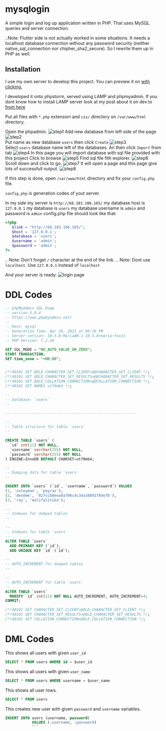 # mysqlogin

A simple login and log up application written in PHP. That uses MySQL queries and server connection.

..Note: Flutter side is not actually worked in some situations. It needs a localhost database connection without any password security (neither native_sql_connection nor chipher_sha2_secure). So I rewrite them up in PHP as well.

## Installation

I use my own server to develop this project. You can preview it on [with clicking.](http://68.183.106.165)

I developed it onto phpstorm, served using LAMP and phpmyadmin.
If you dont know how to install LAMP server look at my post about it on dev.to [from here](https://dev.to/zaryob/lamp-server-kurulumu-3na2)

Put all files with `*.php` extension and `css/` directory on `/var/www/html` directory.

Open the phpadmin.
![step1](screenshots/Screenshot_20210502_125532.png) 
Add new database from left side of the page
![step2](screenshots/Screenshot_20210502_125830.png)  
Put name as new database `users` then click `Create`
![step3](screenshots/Screenshot_20210502_125850.png)  
Select `users` database name left of the databases. An then click `Import` from tab
![step4](screenshots/Screenshot_20210502_130137.png)
In this page you will import database with sql file provided with this project
Click to browse
![step5](screenshots/Screenshot_20210502_130150.png) 
Find sql file fith explorer.
![step6](screenshots/Screenshot_20210502_130206.png)  
Scroll down and click to go.
![step7](screenshots/Screenshot_20210502_130217.png) 
It will open a page and this page give lots of successfull output.
![step8](screenshots/Screenshot_20210502_130227.png)

If this step is done, open `/var/www/html` directory and fix your `config.php` file.

`config.php` is generation codes of yout server.

In my side my server is `http://68.183.106.165/` my database host is `127.0.0.1` my database is `users` my database username is `admin` and password is `admin` config.php file should look like that:

```php
<?php
   $link = "http://68.183.106.165/";
   $host = '127.0.0.1'; 
   $database = 'users';
   $username = 'admin'; 
   $password = 'admin';
?>
```

.. Note: Don't forget `/` character at the end of the link.
.. Note: Dont use `localhost`. Use `127.0.0.1` instead of `localhost`

And your server is ready. 
![login page](screenshots/Screenshot_20210502_133119.png) 


#  DDL Codes

```sql
-- phpMyAdmin SQL Dump
-- version 5.0.4
-- https://www.phpmyadmin.net/
--
-- Host: mysql
-- Generation Time: Apr 26, 2021 at 09:29 PM
-- Server version: 10.5.8-MariaDB-1:10.5.8+maria~focal
-- PHP Version: 7.2.34

SET SQL_MODE = "NO_AUTO_VALUE_ON_ZERO";
START TRANSACTION;
SET time_zone = "+00:00";


/*!40101 SET @OLD_CHARACTER_SET_CLIENT=@@CHARACTER_SET_CLIENT */;
/*!40101 SET @OLD_CHARACTER_SET_RESULTS=@@CHARACTER_SET_RESULTS */;
/*!40101 SET @OLD_COLLATION_CONNECTION=@@COLLATION_CONNECTION */;
/*!40101 SET NAMES utf8mb4 */;

--
-- Database: `users`
--

-- --------------------------------------------------------

--
-- Table structure for table `users`
--

CREATE TABLE `users` (
  `id` int(11) NOT NULL,
  `username` varchar(255) NOT NULL,
  `password` varchar(255) NOT NULL
) ENGINE=InnoDB DEFAULT CHARSET=utf8mb4;

--
-- Dumping data for table `users`
--

INSERT INTO `users` (`id`, `username`, `password`) VALUES
(1, 'suleyman', 'poyraz'),
(2, 'deneme', '827ccb0eea8a706c4c34a16891f84e7b'),
(3, 'ray', 'malifalitiko');

--
-- Indexes for dumped tables
--

--
-- Indexes for table `users`
--
ALTER TABLE `users`
  ADD PRIMARY KEY (`id`),
  ADD UNIQUE KEY `id` (`id`);

--
-- AUTO_INCREMENT for dumped tables
--

--
-- AUTO_INCREMENT for table `users`
--
ALTER TABLE `users`
  MODIFY `id` int(11) NOT NULL AUTO_INCREMENT, AUTO_INCREMENT=4;
COMMIT;

/*!40101 SET CHARACTER_SET_CLIENT=@OLD_CHARACTER_SET_CLIENT */;
/*!40101 SET CHARACTER_SET_RESULTS=@OLD_CHARACTER_SET_RESULTS */;
/*!40101 SET COLLATION_CONNECTION=@OLD_COLLATION_CONNECTION */;

```

# DML Codes

This shows all users with given `user_id`
```sql
SELECT * FROM users WHERE id = $user_id
```
This shows all users with given `user_name`

```sql
SELECT * FROM users WHERE username = $user_name
```

This shows all user rows.
```sql
SELECT * FROM users
```

This creates new user with given `password` and `username` variables.

```sql
INSERT INTO users (username, password)
            VALUES (:username, :password)
            ```